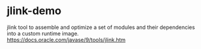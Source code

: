 # jlink-demo
jlink tool to assemble and optimize a set of modules and their dependencies into a custom runtime image. https://docs.oracle.com/javase/9/tools/jlink.htm
